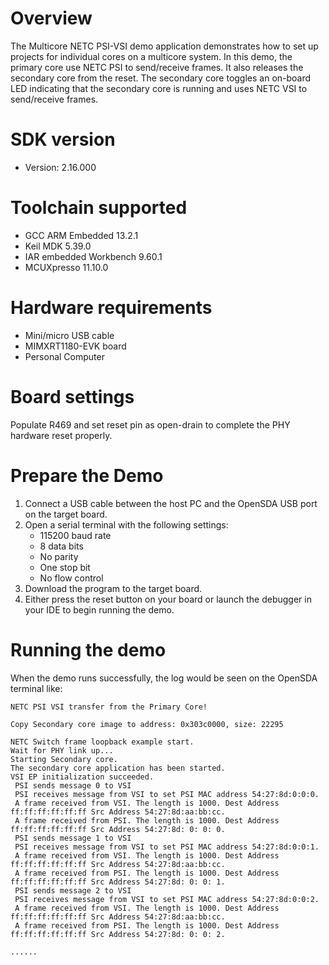 Overview
========
The Multicore NETC PSI-VSI demo application demonstrates how to set up projects for individual
cores on a multicore system. In this demo, the primary core use NETC PSI to send/receive frames.
It also releases the secondary core from the reset. The secondary core toggles an on-board LED
indicating that the secondary core is running and uses NETC VSI to send/receive frames.

SDK version
===========
- Version: 2.16.000

Toolchain supported
===================
- GCC ARM Embedded  13.2.1
- Keil MDK  5.39.0
- IAR embedded Workbench  9.60.1
- MCUXpresso  11.10.0

Hardware requirements
=====================
- Mini/micro USB cable
- MIMXRT1180-EVK board
- Personal Computer

Board settings
==============
Populate R469 and set reset pin as open-drain to complete the PHY hardware reset properly.

Prepare the Demo
================
1.  Connect a USB cable between the host PC and the OpenSDA USB port on the target board.
2.  Open a serial terminal with the following settings:
    - 115200 baud rate
    - 8 data bits
    - No parity
    - One stop bit
    - No flow control
3.  Download the program to the target board.
4.  Either press the reset button on your board or launch the debugger in your IDE to begin running the demo.

Running the demo
================
When the demo runs successfully, the log would be seen on the OpenSDA terminal like:

~~~~~~~~~~~~~~~~~~~~~~~~~~~~~~~~~~~~~~~~~
NETC PSI VSI transfer from the Primary Core!

Copy Secondary core image to address: 0x303c0000, size: 22295

NETC Switch frame loopback example start.
Wait for PHY link up...
Starting Secondary core.
The secondary core application has been started.
VSI EP initialization succeeded.
 PSI sends message 0 to VSI
 PSI receives message from VSI to set PSI MAC address 54:27:8d:0:0:0.
 A frame received from VSI. The length is 1000. Dest Address ff:ff:ff:ff:ff:ff Src Address 54:27:8d:aa:bb:cc.
 A frame received from PSI. The length is 1000. Dest Address ff:ff:ff:ff:ff:ff Src Address 54:27:8d: 0: 0: 0.
 PSI sends message 1 to VSI
 PSI receives message from VSI to set PSI MAC address 54:27:8d:0:0:1.
 A frame received from VSI. The length is 1000. Dest Address ff:ff:ff:ff:ff:ff Src Address 54:27:8d:aa:bb:cc.
 A frame received from PSI. The length is 1000. Dest Address ff:ff:ff:ff:ff:ff Src Address 54:27:8d: 0: 0: 1.
 PSI sends message 2 to VSI
 PSI receives message from VSI to set PSI MAC address 54:27:8d:0:0:2.
 A frame received from VSI. The length is 1000. Dest Address ff:ff:ff:ff:ff:ff Src Address 54:27:8d:aa:bb:cc.
 A frame received from PSI. The length is 1000. Dest Address ff:ff:ff:ff:ff:ff Src Address 54:27:8d: 0: 0: 2.

......

~~~~~~~~~~~~~~~~~~~~~~~~~~~~~~~~~~~~~~~~~
